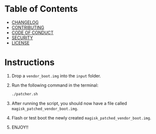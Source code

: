 # Table of Contents

- [CHANGELOG](CHANGELOG.md)
- [CONTRIBUTING](CONTRIBUTING.md)
- [CODE OF CONDUCT](CODE_OF_CONDUCT.md)
- [SECURITY](SECURITY.md)
- [LICENSE](LICENSE)

# Instructions

1. Drop a `vendor_boot.img` into the `input` folder.

2. Run the following command in the terminal:

    ```bash
    ./patcher.sh
    ```

3. After running the script, you should now have a file called `magisk_patched_vendor_boot.img`.

4. Flash or test boot the newly created `magisk_patched_vendor_boot.img`.

5. ENJOY!!
